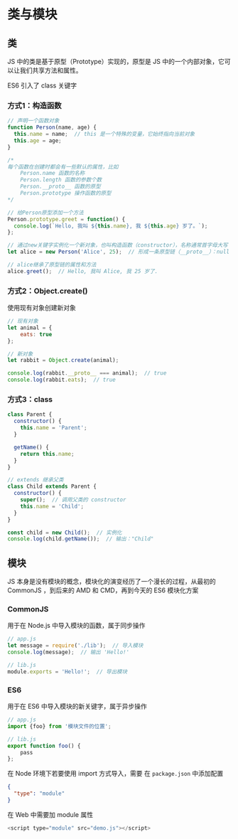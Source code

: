 # 类与模块

## 类

JS 中的类是基于原型（Prototype）实现的，原型是 JS 中的一个内部对象，它可以让我们共享方法和属性。

ES6 引入了 class 关键字

### 方式1：构造函数

```js
// 声明一个函数对象
function Person(name, age) {
  this.name = name;  // this 是一个特殊的变量，它始终指向当前对象
  this.age = age;
}

/*
每个函数在创建时都会有一些默认的属性，比如
    Person.name 函数的名称
    Person.length 函数的参数个数
    Person.__proto__ 函数的原型
    Person.prototype 操作函数的原型
*/

// 给Person原型添加一个方法
Person.prototype.greet = function() {
  console.log(`Hello, 我叫 ${this.name}, 我 ${this.age} 岁了。`);
};

// 通过new关键字实例化一个新对象，也叫构造函数（constructor），名称通常首字母大写
let alice = new Person('Alice', 25);  // 形成一条原型链（__proto__）：null -> Object -> Person -> alice

// alice继承了原型链的属性和方法
alice.greet();  // Hello, 我叫 Alice, 我 25 岁了.
```

### 方式2：Object.create()

使用现有对象创建新对象

```js
// 现有对象
let animal = {
    eats: true
};

// 新对象
let rabbit = Object.create(animal);

console.log(rabbit.__proto__ === animal);  // true
console.log(rabbit.eats);  // true
```

### 方式3：class

```js
class Parent {
  constructor() {
    this.name = 'Parent';
  }

  getName() {
    return this.name;
  }
}

// extends 继承父类
class Child extends Parent {
  constructor() {
    super();  // 调用父类的 constructor
    this.name = 'Child';
  }
}

const child = new Child();  // 实例化
console.log(child.getName());  // 输出："Child"
```

## 模块

JS 本身是没有模块的概念，模块化的演变经历了一个漫长的过程，从最初的 CommonJS ，到后来的 AMD 和 CMD，再到今天的 ES6 模块化方案

### CommonJS

用于在 Node.js 中导入模块的函数，属于同步操作

```js
// app.js
let message = require('./lib');  // 导入模块
console.log(message);  // 输出 'Hello!'
```

```js
// lib.js
module.exports = 'Hello!';  // 导出模块
```


### ES6

用于在 ES6 中导入模块的新关键字，属于异步操作

```js
// app.js
import {foo} from '模块文件的位置';
```

```js
// lib.js
export function foo() {
    pass
};
```

在 Node 环境下若要使用 import 方式导入，需要 在 `package.json` 中添加配置

```json
{
  "type": "module"
}
```

在 Web 中需要加 module 属性

```js
<script type="module" src="demo.js"></script>
```
